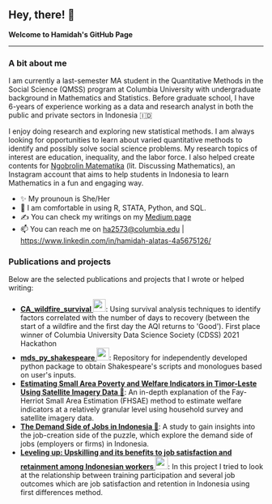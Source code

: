 ## Hey, there! 👋
**Welcome to Hamidah's GitHub Page**

---

### A bit about me

I am currently a last-semester MA student in the Quantitative Methods in the Social Science (QMSS) program at Columbia University with undergraduate background in Mathematics and Statistics. Before graduate school, I have 6-years of experience working as a data and research analyst in both the public and private sectors in Indonesia :indonesia:

I enjoy doing research and exploring new statistical methods. I am always looking for opportunities to learn about varied quantitative methods to identify and possibly solve social science problems. My research topics of interest are education, inequality, and the labor force. I also helped create contents for [Ngobrolin Matematika](https://www.instagram.com/ngobrolmatematika/) (lit. Discussing Mathematics), an Instagram account that aims to help students in Indonesia to learn Mathematics in a fun and engaging way.

- ✨ My prounoun is She/Her
- 🔧 I am comfortable in using R, STATA, Python, and SQL.
- &#x270d; You can check my writings on my [Medium page](https://hamidahlearnstowrite.medium.com/) 
- 📫 You can reach me on [ha2573@columbia.edu](mailto:ha2573@columbia.edu) | https://www.linkedin.com/in/hamidah-alatas-4a5675126/


### Publications and projects

Below are the selected publications and projects that I wrote or helped writing:
- **[CA_wildfire_survival <img src="https://pngimg.com/uploads/github/github_PNG58.png" width="25" height="25">](https://github.com/pruthvireddy/CA_wildfire_survival)**: Using survival analysis techniques to identify factors correlated with the number of days to recovery (between the start of a wildfire and the first day the AQI returns to 'Good'). First place winner of Columbia University Data Science Society (CDSS) 2021 Hackathon
- **[mds_py_shakespeare <img src="https://pngimg.com/uploads/github/github_PNG58.png" width="25" height="25">](https://github.com/hamidahalatas/mds_py_shakespeare)**: Repository for independently developed python package to obtain Shakespeare's scripts and monologues based on user's inputs.
- **[Estimating Small Area Poverty and Welfare Indicators in Timor-Leste Using Satellite Imagery Data 📜](https://openknowledge.worldbank.org/handle/10986/34614)**: An in-depth explanation of the Fay-Herriot Small Area Estimation (FHSAE) method to estimate welfare indicators at a relatively granular level using household survey and satellite imagery data.
- **[The Demand Side of Jobs in Indonesia 📜](https://openknowledge.worldbank.org/handle/10986/35922)**: A study to gain insights into the job-creation side of the puzzle, which explore the demand side of jobs (employers or firms) in Indonesia.
- **[Leveling up: Upskilling and its benefits to job satisfaction and retainment among Indonesian workers <img src="https://pngimg.com/uploads/github/github_PNG58.png" width="25" height="25">](https://github.com/hamidahalatas/QMSS_data_analysis_social_science)**: In this project I tried to look at the relationship between training participation and several job outcomes which are job satisfaction and retention in Indonesia using first differences method.
